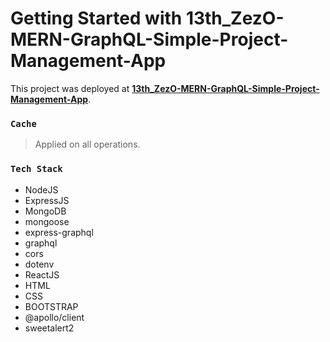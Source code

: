 # Getting Started with 13th_ZezO-MERN-GraphQL-Simple-Project-Management-App

This project was deployed at **[13th_ZezO-MERN-GraphQL-Simple-Project-Management-App](https://asdmnf.github.io/13th_ZezO-MERN-GraphQL-Simple-Project-Management-App)**.

### `Cache`

> Applied on all operations.

### `Tech Stack`

* NodeJS
* ExpressJS
* MongoDB
* mongoose
* express-graphql
* graphql
* cors
* dotenv
* ReactJS
* HTML
* CSS
* BOOTSTRAP
* @apollo/client
* sweetalert2
